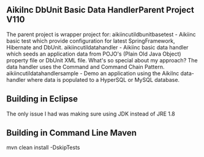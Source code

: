 

AikiInc DbUnit Basic Data HandlerParent Project V110
--------------------------------------------------------
The parent project is wrapper project for:
aikiincutildbunitbasetest - Aikiinc basic test which provide configuration for latest SpringFramework, Hibernate and DbUnit.
aikiincutildatahandler - Aikiinc basic data handler which seeds an application data from POJO's (Plain Old Java Object) property file or DbUnit XML file.
                         What's so special about my approach? The data handler uses the Command and Command Chain Pattern.
aikiincutildatahandlersample - Demo an application using the AikiInc data-handler where data is populated to a HyperSQL or MySQL database.


Building in Eclipse
-----------------------------------------------
The only issue I had was making sure using JDK instead of JRE 1.8


Building in Command Line Maven
-----------------------------------------------
mvn clean install -DskipTests
